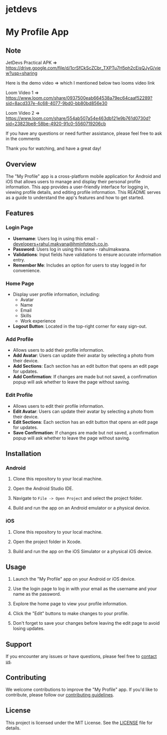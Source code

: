 # jetdevs

# My Profile App

## Note

JetDevs Practical APK => https://drive.google.com/file/d/1crSfCkScZCbr_TXPTu7H5ph2cEisQJyG/view?usp=sharing

Here is the demo video => which I mentioned below two looms video link

Loom Video 1 => https://www.loom.com/share/0937500eab664538a79ec64caaf52289?sid=8acd337e-4c68-4077-9bd0-bb80bd856e30

Loom Video 2 => https://www.loom.com/share/554ab507a54e463db121e9b761d0730d?sid=23823be8-58be-4920-91c0-5560719206cb

If you have any questions or need further assistance, please feel free to ask in the comments

Thank you for watching, and have a great day!


## Overview

The "My Profile" app is a cross-platform mobile application for Android and iOS that allows users to manage and display their personal profile information. This app provides a user-friendly interface for logging in, viewing profile details, and editing profile information. This README serves as a guide to understand the app's features and how to get started.

## Features

### Login Page

- **Username**: Users log in using this email - developers+rahul.makvana@hminfotech.co.in.
- **Password**: Users log in using this name - rahulmakwana.
- **Validations**: Input fields have validations to ensure accurate information entry.
- **Remember Me**: Includes an option for users to stay logged in for convenience.

### Home Page

- Display user profile information, including:
    - Avatar
    - Name
    - Email
    - Skills
    - Work experience
- **Logout Button**: Located in the top-right corner for easy sign-out.

### Add Profile

- Allows users to add their profile information.
- **Add Avatar**: Users can update their avatar by selecting a photo from their device.
- **Add Sections**: Each section has an edit button that opens an edit page for updates.
- **Add Confirmation**: If changes are made but not saved, a confirmation popup will ask whether to leave the page without saving.

### Edit Profile

- Allows users to edit their profile information.
- **Edit Avatar**: Users can update their avatar by selecting a photo from their device.
- **Edit Sections**: Each section has an edit button that opens an edit page for updates.
- **Save Confirmation**: If changes are made but not saved, a confirmation popup will ask whether to leave the page without saving.

## Installation

### Android

1. Clone this repository to your local machine.

2. Open the Android Studio IDE.

3. Navigate to `File -> Open Project` and select the project folder.

4. Build and run the app on an Android emulator or a physical device.

### iOS

1. Clone this repository to your local machine.

2. Open the project folder in Xcode.

3. Build and run the app on the iOS Simulator or a physical iOS device.

## Usage

1. Launch the "My Profile" app on your Android or iOS device.

2. Use the login page to log in with your email as the username and your name as the password.

3. Explore the home page to view your profile information.

4. Click the "Edit" buttons to make changes to your profile.

5. Don't forget to save your changes before leaving the edit page to avoid losing updates.

## Support

If you encounter any issues or have questions, please feel free to [contact us](mailto:your.email@example.com).

## Contributing

We welcome contributions to improve the "My Profile" app. If you'd like to contribute, please follow our [contributing guidelines](CONTRIBUTING.md).

## License

This project is licensed under the MIT License. See the [LICENSE](LICENSE) file for details.

